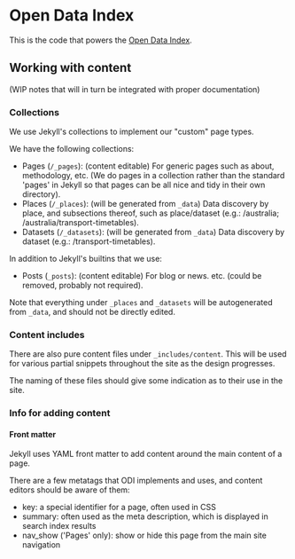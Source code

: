 # Open Data Index

This is the code that powers the [Open Data Index](http://index.okfn.org/).


## Working with content

(WIP notes that will in turn be integrated with proper documentation)

### Collections

We use Jekyll's collections to implement our "custom" page types. 

We have the following collections:

* Pages (`/_pages`): (content editable) For generic pages such as about, methodology, etc. (We do pages in a collection rather than the standard 'pages' in Jekyll so that pages can be all nice and tidy in their own directory).
* Places (`/_places`): (will be generated from `_data`) Data discovery by place, and subsections thereof, such as place/dataset (e.g.: /australia; /australia/transport-timetables).
* Datasets (`/_datasets`): (will be generated from `_data`) Data discovery by dataset (e.g.: /transport-timetables).

In addition to Jekyll's builtins that we use:

* Posts (`_posts`): (content editable) For blog or news. etc. (could be removed, probably not required).

Note that everything under `_places` and `_datasets` will be autogenerated from `_data`, and should not be directly edited.

### Content includes

There are also pure content files under `_includes/content`. This will be used for various partial snippets throughout the site as the design progresses.

The naming of these files should give some indication as to their use in the site. 

### Info for adding content

#### Front matter

Jekyll uses YAML front matter to add content around the main content of a page.

There are a few metatags that ODI implements and uses, and content editors should be aware of them:

* key: a special identifier for a page, often used in CSS
* summary: often used as the meta description, which is displayed in search index results
* nav_show ('Pages' only): show or hide this page from the main site navigation
